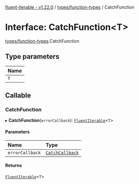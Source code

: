 [fluent-iterable - v1.22.0](../README.md) / [types/function-types](../modules/types_function_types.md) / CatchFunction

# Interface: CatchFunction<T\>

[types/function-types](../modules/types_function_types.md).CatchFunction

## Type parameters

| Name |
| :------ |
| `T` |

## Callable

### CatchFunction

▸ **CatchFunction**(`errorCallback`): [`FluentIterable`](index.FluentIterable.md)<`T`\>

#### Parameters

| Name | Type |
| :------ | :------ |
| `errorCallback` | [`CatchCallback`](../modules/types.md#catchcallback) |

#### Returns

[`FluentIterable`](index.FluentIterable.md)<`T`\>
